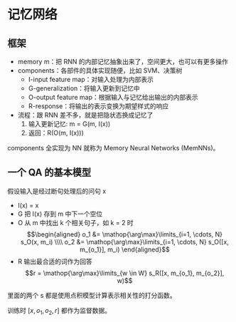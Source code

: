 # 记忆网络

## 框架

* memory m：把 RNN 的内部记忆抽象出来了，空间更大，也可以有更多操作
* components：各部件的具体实现随便，比如 SVM、决策树
  * I-input feature map：对输入处理为内部表示
  * G-generalization：将输入更新到记忆中
  * O-output feature map：根据输入与记忆给出输出的内部表示
  * R-response：将输出的表示变换为期望样式的响应
* 流程：跟 RNN 差不多，就是把隐状态换成记忆了
  1. 输入更新记忆: m = G(m, I(x))
  2. 返回：R(O(m, I(x)))

components 全实现为 NN 就称为 Memory Neural Networks (MemNNs)。

## 一个 QA 的基本模型


假设输入是经过断句处理后的问句 x

* I(x) = x
* G 把 I(x) 存到 m 中下一个空位
* O 从 m 中找出 k 个相关句子，如 k = 2 时 $$\begin{aligned}
o_1 &= \mathop{\arg\max}\limits_{i=1, \cdots, N} s_O(x, m_i) \\\\
o_2 &= \mathop{\arg\max}\limits_{i=1, \cdots, N} s_O([x, m_{o_1}], m_i)
\end{aligned}$$
* R 输出最合适的词作为回答 $$r = \mathop{\arg\max}\limits_{w \in W} s_R([x, m_{o_1}, m_{o_2}], w)$$


里面的两个 s 都是使用点积模型计算表示相关性的打分函数。

训练时 $[x, o_1, o_2, r]$ 都作为监督数据。
